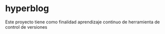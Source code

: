# hyperblog
Este proyecto tiene como finalidad aprendizaje continuo de herramienta de control de versiones
